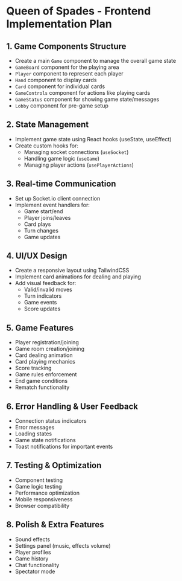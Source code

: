 # Queen of Spades - Frontend Implementation Plan

## 1. Game Components Structure
- Create a main `Game` component to manage the overall game state
- `GameBoard` component for the playing area
- `Player` component to represent each player
- `Hand` component to display cards
- `Card` component for individual cards
- `GameControls` component for actions like playing cards
- `GameStatus` component for showing game state/messages
- `Lobby` component for pre-game setup

## 2. State Management
- Implement game state using React hooks (useState, useEffect)
- Create custom hooks for:
  - Managing socket connections (`useSocket`)
  - Handling game logic (`useGame`)
  - Managing player actions (`usePlayerActions`)

## 3. Real-time Communication
- Set up Socket.io client connection
- Implement event handlers for:
  - Game start/end
  - Player joins/leaves
  - Card plays
  - Turn changes
  - Game updates

## 4. UI/UX Design
- Create a responsive layout using TailwindCSS
- Implement card animations for dealing and playing
- Add visual feedback for:
  - Valid/invalid moves
  - Turn indicators
  - Game events
  - Score updates

## 5. Game Features
- Player registration/joining
- Game room creation/joining
- Card dealing animation
- Card playing mechanics
- Score tracking
- Game rules enforcement
- End game conditions
- Rematch functionality

## 6. Error Handling & User Feedback
- Connection status indicators
- Error messages
- Loading states
- Game state notifications
- Toast notifications for important events

## 7. Testing & Optimization
- Component testing
- Game logic testing
- Performance optimization
- Mobile responsiveness
- Browser compatibility

## 8. Polish & Extra Features
- Sound effects
- Settings panel (music, effects volume)
- Player profiles
- Game history
- Chat functionality
- Spectator mode 